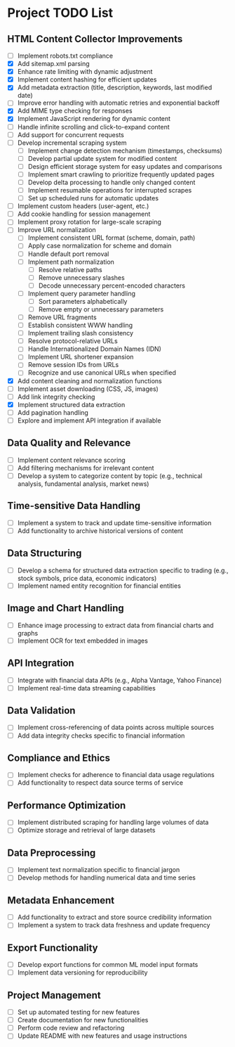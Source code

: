 # Project TODO List

## HTML Content Collector Improvements

- [ ] Implement robots.txt compliance
- [x] Add sitemap.xml parsing
- [x] Enhance rate limiting with dynamic adjustment
- [x] Implement content hashing for efficient updates
- [x] Add metadata extraction (title, description, keywords, last modified date)
- [ ] Improve error handling with automatic retries and exponential backoff
- [x] Add MIME type checking for responses
- [x] Implement JavaScript rendering for dynamic content
- [ ] Handle infinite scrolling and click-to-expand content
- [ ] Add support for concurrent requests
- [ ] Develop incremental scraping system
  - [ ] Implement change detection mechanism (timestamps, checksums)
  - [ ] Develop partial update system for modified content
  - [ ] Design efficient storage system for easy updates and comparisons
  - [ ] Implement smart crawling to prioritize frequently updated pages
  - [ ] Develop delta processing to handle only changed content
  - [ ] Implement resumable operations for interrupted scrapes
  - [ ] Set up scheduled runs for automatic updates
- [ ] Implement custom headers (user-agent, etc.)
- [ ] Add cookie handling for session management
- [ ] Implement proxy rotation for large-scale scraping
- [ ] Improve URL normalization
  - [ ] Implement consistent URL format (scheme, domain, path)
  - [ ] Apply case normalization for scheme and domain
  - [ ] Handle default port removal
  - [ ] Implement path normalization
    - [ ] Resolve relative paths
    - [ ] Remove unnecessary slashes
    - [ ] Decode unnecessary percent-encoded characters
  - [ ] Implement query parameter handling
    - [ ] Sort parameters alphabetically
    - [ ] Remove empty or unnecessary parameters
  - [ ] Remove URL fragments
  - [ ] Establish consistent WWW handling
  - [ ] Implement trailing slash consistency
  - [ ] Resolve protocol-relative URLs
  - [ ] Handle Internationalized Domain Names (IDN)
  - [ ] Implement URL shortener expansion
  - [ ] Remove session IDs from URLs
  - [ ] Recognize and use canonical URLs when specified
- [x] Add content cleaning and normalization functions
- [ ] Implement asset downloading (CSS, JS, images)
- [ ] Add link integrity checking
- [x] Implement structured data extraction
- [ ] Add pagination handling
- [ ] Explore and implement API integration if available

## Data Quality and Relevance

- [ ] Implement content relevance scoring
- [ ] Add filtering mechanisms for irrelevant content
- [ ] Develop a system to categorize content by topic (e.g., technical analysis, fundamental analysis, market news)

## Time-sensitive Data Handling

- [ ] Implement a system to track and update time-sensitive information
- [ ] Add functionality to archive historical versions of content

## Data Structuring

- [ ] Develop a schema for structured data extraction specific to trading (e.g., stock symbols, price data, economic indicators)
- [ ] Implement named entity recognition for financial entities

## Image and Chart Handling

- [ ] Enhance image processing to extract data from financial charts and graphs
- [ ] Implement OCR for text embedded in images

## API Integration

- [ ] Integrate with financial data APIs (e.g., Alpha Vantage, Yahoo Finance)
- [ ] Implement real-time data streaming capabilities

## Data Validation

- [ ] Implement cross-referencing of data points across multiple sources
- [ ] Add data integrity checks specific to financial information

## Compliance and Ethics

- [ ] Implement checks for adherence to financial data usage regulations
- [ ] Add functionality to respect data source terms of service

## Performance Optimization

- [ ] Implement distributed scraping for handling large volumes of data
- [ ] Optimize storage and retrieval of large datasets

## Data Preprocessing

- [ ] Implement text normalization specific to financial jargon
- [ ] Develop methods for handling numerical data and time series

## Metadata Enhancement

- [ ] Add functionality to extract and store source credibility information
- [ ] Implement a system to track data freshness and update frequency

## Export Functionality

- [ ] Develop export functions for common ML model input formats
- [ ] Implement data versioning for reproducibility

## Project Management

- [ ] Set up automated testing for new features
- [ ] Create documentation for new functionalities
- [ ] Perform code review and refactoring
- [ ] Update README with new features and usage instructions
